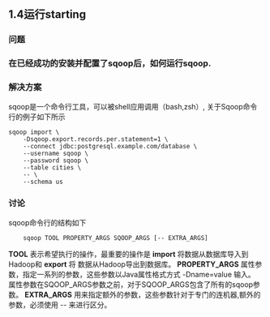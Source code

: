 <h2>1.4运行starting</h2>

<h3>问题<h3>
在已经成功的安装并配置了sqoop后，如何运行sqoop.

<h3>解决方案</h3>
sqoop是一个命令行工具，可以被shell应用调用（bash,zsh）, 关于Sqoop命令行的例子如下所示

```
sqoop import \
    -Dsqoop.export.records.per.statement=1 \
    --connect jdbc:postgresql.example.com/database \
    --username sqoop \
    --password sqoop \
    --table cities \
    -- \
    --schema us
```

<h3>讨论</h3>
sqoop命令行的结构如下

```
    sqoop TOOL PROPERTY_ARGS SQOOP_ARGS [-- EXTRA_ARGS]
```

**TOOL** 表示希望执行的操作，最重要的操作是 **import** 将数据从数据库导入到Hadoop和 **export** 将
数据从Hadoop导出到数据库。
**PROPERTY_ARGS** 属性参数，指定一系列的参数，这些参数以Java属性格式方式 -Dname=value 输入。
属性参数在SQOOP_ARGS参数之前，对于SQOOP_ARGS包含了所有的sqoop参数。 
**EXTRA_ARGS** 用来指定额外的参数，这些参数针对于专门的连机器,额外的参数，必须使用 -- 来进行区分。


